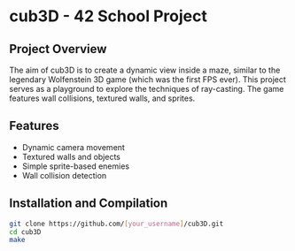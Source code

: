 # cub3D - 42 School Project

## Project Overview

The aim of cub3D is to create a dynamic view inside a maze, similar to the legendary Wolfenstein 3D game (which was the first FPS ever). This project serves as a playground to explore the techniques of ray-casting. The game features wall collisions, textured walls, and sprites.

## Features

- Dynamic camera movement
- Textured walls and objects
- Simple sprite-based enemies
- Wall collision detection

## Installation and Compilation

```bash
git clone https://github.com/[your_username]/cub3D.git
cd cub3D
make
```
